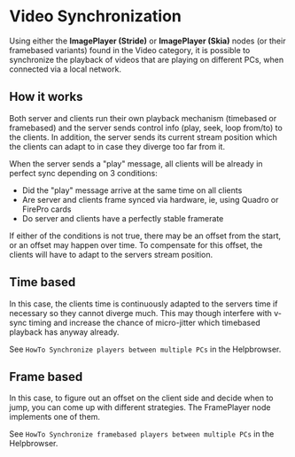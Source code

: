 # Video Synchronization

Using either the **ImagePlayer (Stride)** or **ImagePlayer (Skia)** nodes (or their framebased variants) found in the Video category, it is possible to synchronize the playback of videos that are playing on different PCs, when connected via a local network. 


## How it works
Both server and clients run their own playback mechanism (timebased or framebased) and the server sends control info (play, seek, loop from/to) to the clients. In addition, the server sends its current stream position which the clients can adapt to in case they diverge too far from it.

When the server sends a "play" message, all clients will be already in perfect sync depending on 3 conditions:

 - Did the "play" message arrive at the same time on all clients
 - Are server and clients frame synced via hardware, ie, using Quadro or FirePro cards
 - Do server and clients have a perfectly stable framerate
 
 If either of the conditions is not true, there may be an offset from the start, or an offset may happen over time. To compensate for this offset, the clients will have to adapt to the servers stream position.

## Time based

In this case, the clients time is continuously adapted to the servers time if necessary so they cannot diverge much. This may though interfere with v-sync timing and increase the chance of micro-jitter which timebased playback has anyway already. 

See `HowTo Synchronize players between multiple PCs`  in the Helpbrowser.

## Frame based

In this case, to figure out an offset on the client side and decide when to jump, you can come up with different strategies. The FramePlayer node implements one of them. 

See `HowTo Synchronize framebased players between multiple PCs` in the Helpbrowser.
